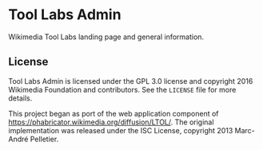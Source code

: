 Tool Labs Admin
===============

Wikimedia Tool Labs landing page and general information.

License
-------
Tool Labs Admin is licensed under the GPL 3.0 license and copyright 2016
Wikimedia Foundation and contributors. See the `LICENSE` file for more
details.

This project began as port of the web application component of
https://phabricator.wikimedia.org/diffusion/LTOL/. The original implementation
was released under the ISC License, copyright 2013 Marc-André Pelletier.
